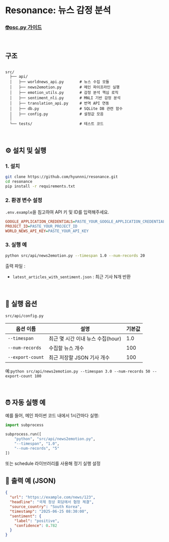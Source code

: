 # Resonance: 뉴스 감정 분석

### [🤓osc.py 가이드](OSC_README.md)

<br>

## 구조

```
                                                                                                                                                                src/
  ├── api/
  │   ├── worldnews_api.py       # 뉴스 수집 모듈
  │   ├── news2emotion.py        # 메인 파이프라인 실행
  │   ├── emotion_utils.py       # 감정 분석 핵심 로직
  │   ├── sentiment_nli.py       # MNLI 기반 감정 분석
  │   ├── translation_api.py     # 번역 API 연동
  │   ├── db.py                  # SQLite DB 관련 함수
  │   ├── config.py              # 설정값 모음
  │
  └── tests/                     # 테스트 코드
```

<br>

## ⚙️ 설치 및 실행

### 1. 설치

```bash
git clone https://github.com/hyunnni/resonance.git
cd resonance
pip install -r requirements.txt
```

### 2. 환경 변수 설정

`.env.example`을 침고하여 API 키 및 ID를 입력해주세요.

```ini
GOOGLE_APPLICATION_CREDENTIALS=PASTE_YOUR_GOOGLE_APPLICATION_CREDENTIALS(.JSON)
PROJECT_ID=PASTE_YOUR_PROJECT_ID
WORLD_NEWS_API_KEY=PASTE_YOUR_API_KEY
```

### 3. 실행 예

```bash
python src/api/news2emotion.py --timespan 1.0 --num-records 20
```

출력 파일 :

- `latest_articles_with_sentiment.json` : 최근 기사 N개 반환

<br>

## 🧪 실행 옵션
`src/api/config.py`

| 옵션 이름          | 설명                              | 기본값 |
| ------------------ | --------------------------------- | ------ |
| `--timespan`     | 최근 몇 시간 이내 뉴스 수집(hour) | 1.0    |
| `--num-records`  | 수집할 뉴스 개수                  | 100    |
| `--export-count` | 최근 저장할 JSON 기사 개수        | 100    |

예:`python src/api/news2emotion.py --timespan 3.0 --num-records 50 --export-count 100`

<br>

## ⏰ 자동 실행 예

예를 들어, 메인 파이썬 코드 내에서 1시간마다 실행:

```python
import subprocess

subprocess.run([
    "python", "src/api/news2emotion.py",
    "--timespan", "1.0",
    "--num-records", "5"
])
```

또는 schedule 라이브러리를 사용해 정기 실행 설정


## 📄 출력 예 (JSON)

```json
{
  "url": "https://example.com/news/123",
  "headline": "국제 정상 회담에서 협정 체결",
  "source_country": "South Korea",
  "timestamp": "2025-06-25 08:30:00",
  "sentiment": {
    "label": "positive",
    "confidence": 0.782
  }
}
```

<br>
